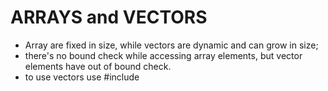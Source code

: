 # ARRAYS and VECTORS
- Array are fixed in size, while vectors are dynamic and can grow in size;
- there's no bound check while accessing array elements, but vector elements have out of bound check.
- to use vectors use #include <vector>
